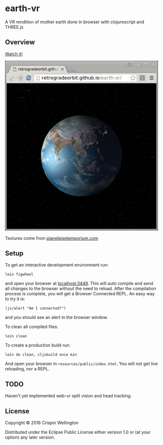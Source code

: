 # earth-vr

A VR rendition of mother earth done in browser with clojurescript and THREE.js

## Overview

[Watch it!](https://retrogradeorbit.github.io/earth-vr/)

![Screenshot](./screenshot.png)

Textures come from [planelpixelemporium.com](http://planetpixelemporium.com/earth.html)

## Setup

To get an interactive development environment run:

    lein figwheel

and open your browser at [localhost:3449](http://localhost:3449/).
This will auto compile and send all changes to the browser without the
need to reload. After the compilation process is complete, you will
get a Browser Connected REPL. An easy way to try it is:

    (js/alert "Am I connected?")

and you should see an alert in the browser window.

To clean all compiled files:

    lein clean

To create a production build run:

    lein do clean, cljsbuild once min

And open your browser in `resources/public/index.html`. You will not
get live reloading, nor a REPL.

## TODO

Haven't yet implemented web-vr split vision and head tracking.

## License

Copyright © 2016 Crispin Wellington

Distributed under the Eclipse Public License either version 1.0 or (at your option) any later version.
